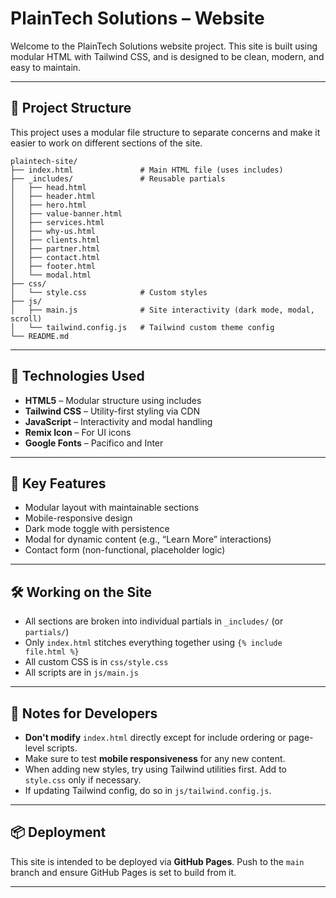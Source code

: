 # PlainTech Solutions – Website

Welcome to the PlainTech Solutions website project. This site is built using modular HTML with Tailwind CSS, and is designed to be clean, modern, and easy to maintain.

---

## 📁 Project Structure

This project uses a modular file structure to separate concerns and make it easier to work on different sections of the site.

```
plaintech-site/
├── index.html               # Main HTML file (uses includes)
├── _includes/               # Reusable partials
│   ├── head.html
│   ├── header.html
│   ├── hero.html
│   ├── value-banner.html
│   ├── services.html
│   ├── why-us.html
│   ├── clients.html
│   ├── partner.html
│   ├── contact.html
│   ├── footer.html
│   └── modal.html
├── css/
│   └── style.css            # Custom styles
├── js/
│   ├── main.js              # Site interactivity (dark mode, modal, scroll)
│   └── tailwind.config.js   # Tailwind custom theme config
└── README.md
```

---

## 🚀 Technologies Used

- **HTML5** – Modular structure using includes
- **Tailwind CSS** – Utility-first styling via CDN
- **JavaScript** – Interactivity and modal handling
- **Remix Icon** – For UI icons
- **Google Fonts** – Pacifico and Inter

---

## 🧩 Key Features

- Modular layout with maintainable sections
- Mobile-responsive design
- Dark mode toggle with persistence
- Modal for dynamic content (e.g., “Learn More” interactions)
- Contact form (non-functional, placeholder logic)

---

## 🛠 Working on the Site

- All sections are broken into individual partials in `_includes/` (or `partials/`)
- Only `index.html` stitches everything together using `{% include file.html %}` 
- All custom CSS is in `css/style.css`
- All scripts are in `js/main.js`

---

## 📌 Notes for Developers

- **Don't modify** `index.html` directly except for include ordering or page-level scripts.
- Make sure to test **mobile responsiveness** for any new content.
- When adding new styles, try using Tailwind utilities first. Add to `style.css` only if necessary.
- If updating Tailwind config, do so in `js/tailwind.config.js`.

---

## 📦 Deployment

This site is intended to be deployed via **GitHub Pages**. Push to the `main` branch and ensure GitHub Pages is set to build from it.

---